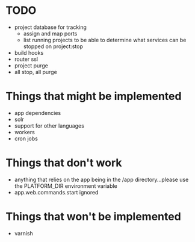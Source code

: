# TODO
- project database for tracking
    - assign and map ports
    - list running projects to be able to determine what services can be stopped on project:stop
- build hooks
- router ssl
- project purge
- all stop, all purge

# Things that might be implemented
- app dependencies
- solr
- support for other languages
- workers
- cron jobs

# Things that don't work
- anything that relies on the app being in the /app directory...please use the PLATFORM_DIR environment variable
- app.web.commands.start ignored

# Things that won't be implemented
- varnish